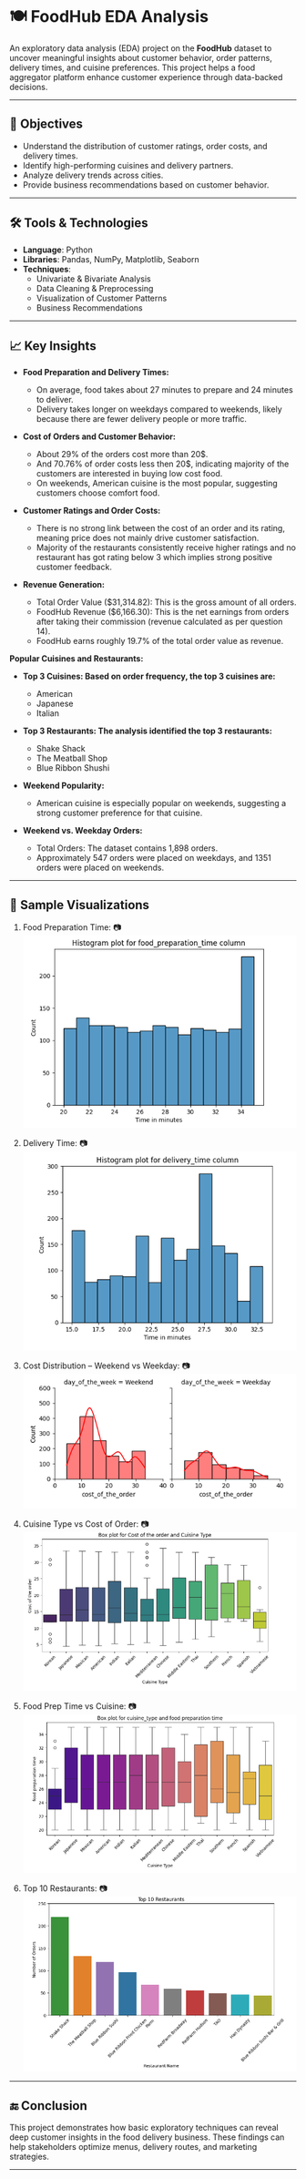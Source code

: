 # 🍽️ FoodHub EDA Analysis

An exploratory data analysis (EDA) project on the **FoodHub** dataset to uncover meaningful insights about customer behavior, order patterns, delivery times, and cuisine preferences. This project helps a food aggregator platform enhance customer experience through data-backed decisions.

---

## 📌 Objectives

- Understand the distribution of customer ratings, order costs, and delivery times.
- Identify high-performing cuisines and delivery partners.
- Analyze delivery trends across cities.
- Provide business recommendations based on customer behavior.

---

## 🛠️ Tools & Technologies

- **Language**: Python
- **Libraries**: Pandas, NumPy, Matplotlib, Seaborn
- **Techniques**:
  - Univariate & Bivariate Analysis
  - Data Cleaning & Preprocessing
  - Visualization of Customer Patterns
  - Business Recommendations

---

## 📈 Key Insights

- **Food Preparation and Delivery Times:**
  - On average, food takes about 27 minutes to prepare and 24 minutes to deliver.
  - Delivery takes longer on weekdays compared to weekends, likely because there are fewer delivery people or more traffic.

- **Cost of Orders and Customer Behavior:**
  - About 29% of the orders cost more than 20$.
  - And 70.76% of order costs less then 20$, indicating majority of the customers are interested in buying low cost food.
  - On weekends, American cuisine is the most popular, suggesting customers choose comfort food.

- **Customer Ratings and Order Costs:**
  - There is no strong link between the cost of an order and its rating, meaning price does not mainly drive customer satisfaction.
  - Majority of the restaurants consistently receive higher ratings and no restaurant has got rating below 3 which implies strong positive customer feedback.

- **Revenue Generation:**
  - Total Order Value ($31,314.82): This is the gross amount of all orders.
  - FoodHub Revenue ($6,166.30): This is the net earnings from orders after taking their commission (revenue calculated as per question 14).
  - FoodHub earns roughly 19.7% of the total order value as revenue.

**Popular Cuisines and Restaurants:**

- **Top 3 Cuisines: Based on order frequency, the top 3 cuisines are:**
  - American
  - Japanese
  - Italian

- **Top 3 Restaurants: The analysis identified the top 3 restaurants:**
  - Shake Shack
  - The Meatball Shop
  - Blue Ribbon Shushi

- **Weekend Popularity:**
  - American cuisine is especially popular on weekends, suggesting a strong customer preference for that cuisine.

- **Weekend vs. Weekday Orders:**
  - Total Orders: The dataset contains 1,898 orders.
  - Approximately 547 orders were placed on weekdays, and 1351 orders were placed on weekends.


---

## 🧪 Sample Visualizations

1. Food Preparation Time: 📷 ![Food Prep Time](images/food_prep_time.PNG)

2. Delivery Time: 📷 ![Delivery Time](images/delivery_time.PNG)

3. Cost Distribution – Weekend vs Weekday: 📷 ![Cost of Order - Weekend vs Weekday](images/cost_of_order.PNG)

4. Cuisine Type vs Cost of Order: 📷 ![Cost by Cuisine](images/cost_order_&_cuisine_type.PNG)

5. Food Prep Time vs Cuisine: 📷 ![Prep Time by Cuisine](images/food_prep_time_&_cuisine_type.PNG)

6. Top 10 Restaurants: 📷 ![Top Restaurants](images/top_10_rest.PNG)

---

## 🔚 Conclusion

This project demonstrates how basic exploratory techniques can reveal deep customer insights in the food delivery business. These findings can help stakeholders optimize menus, delivery routes, and marketing strategies.

---
